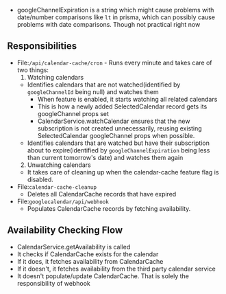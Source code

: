 - googleChannelExpiration is a string which might cause problems with date/number comparisons like `lt` in prisma, which can possibly cause problems with date comparisons. Though not practical right now

## Responsibilities
- File:`/api/calendar-cache/cron` - Runs every minute and takes care of two things:
  1. Watching calendars
    - Identifies calendars that are not watched(identified by `googleChannelId` being null) and watches them
      - When feature is enabled, it starts watching all related calendars
      - This is how a newly added SelectedCalendar record gets its googleChannel props set
      - CalendarService.watchCalendar ensures that the new subscription is not created unnecessarily, reusing existing SelectedCalendar googleChannel props when possible.
    - Identifies calendars that are watched but have their subscription about to expire(identified by `googleChannelExpiration` being less than current tomorrow's date) and watches them again
  2. Unwatching calendars
    - It takes care of cleaning up when the calendar-cache feature flag is disabled.
- File:`calendar-cache-cleanup`
  - Deletes all CalendarCache records that have expired
- File:`googlecalendar/api/webhook`
  - Populates CalendarCache records by fetching availability.

## Availability Checking Flow
- CalendarService.getAvailability is called 
- It checks if CalendarCache exists for the calendar
- If it does, it fetches availability from CalendarCache
- If it doesn't, it fetches availability from the third party calendar service
- It doesn't populate/update CalendarCache. That is solely the responsibility of webhook